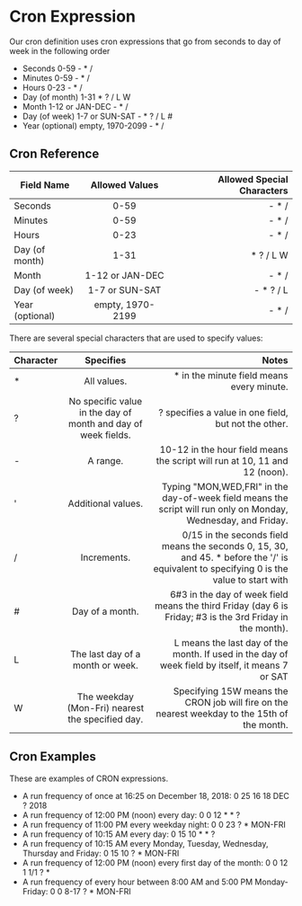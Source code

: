 Cron Expression
====

Our cron definition uses cron expressions that go from seconds to day of week in the following order

* Seconds	0-59	                    - * /
* Minutes	0-59	                    - * /
* Hours	0-23	                        - * /
* Day (of month)	1-31	            * ? / L W
* Month	1-12 or JAN-DEC	                - * /
* Day (of week)	1-7 or SUN-SAT	        - * ? / L #
* Year (optional)	empty, 1970-2099	- * /

## Cron Reference

| Field Name         | Allowed Values       | Allowed Special Characters | 
| -------------------|:--------------------:| --------------------------:|
| Seconds            | 0-59                 | - * /                      |
| Minutes            | 0-59                 | - * /                      |
| Hours              | 0-23                 | - * /                      |
| Day (of month)     | 1-31                 | * ? / L W                  |
| Month              | 1-12 or JAN-DEC      | - * /                      |
| Day (of week)	     | 1-7 or SUN-SAT       | - * ? / L                  |
| Year (optional)    | empty, 1970-2199     | - * /                      |



There are several special characters that are used to specify values:

| Character | Specifies                                           | Notes                      | 
| ----------|:---------------------:| ---------------------------:|
| *         | All values.	                                      | * in the minute field means every minute.                   |
| ?         | No specific value in the day of month and day of week fields.                                          | ? specifies a value in one field, but not the other.                     |
| -         | A range.                                            | 10-12 in the hour field means the script will run at 10, 11 and 12 (noon).                   |
| '         | Additional values.                                  | Typing "MON,WED,FRI" in the day-of-week field means the script will run only on Monday, Wednesday, and Friday.                 |
| /         | Increments.                                         | 0/15 in the seconds field means the seconds 0, 15, 30, and 45. * before the '/' is equivalent to specifying 0 is the value to start with                  |
| #	        | Day of a month.                                     | 6#3 in the day of week field means the third Friday (day 6 is Friday; #3 is the 3rd Friday in the month).                  |
| L         | The last day of a month or week.                    | L means the last day of the month. If used in the day of week field by itself, it means 7 or SAT                      |
| W         | The weekday (Mon-Fri) nearest the specified day.    | Specifying 15W means the CRON job will fire on the nearest weekday to the 15th of the month.                   |


## Cron Examples

These are examples of CRON expressions.

* A run frequency of once at 16:25 on December 18, 2018: 0 25 16 18 DEC ? 2018
* A run frequency of 12:00 PM (noon) every day: 0 0 12 * * ?
* A run frequency of 11:00 PM every weekday night: 0 0 23 ? * MON-FRI
* A run frequency of 10:15 AM every day: 0 15 10 * * ?
* A run frequency of 10:15 AM every Monday, Tuesday, Wednesday, Thursday and Friday: 0 15 10 ? * MON-FRI
* A run frequency of 12:00 PM (noon) every first day of the month: 0 0 12 1 1/1 ? *
* A run frequency of every hour between 8:00 AM and 5:00 PM Monday-Friday: 0 0 8-17 ? * MON-FRI


